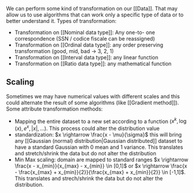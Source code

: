 We can perform some kind of transformation on our [[Data]]. That may allow us to use algorithms that can work only a specific type of data or to better understand it.
Types of transformation:
- Transformation on [[Nominal data type]]: Any one-to- one correspondence (SSN / codice fiscale can be reassigned)
- Transformation on [[Ordinal data type]]: any order preserving transformation (good, mid, bad -> 3, 2, 1)
- Transformation on [[Interval data type]]: any linear function
- Transformation on [[Ratio data type]]: any mathematical function


## Scaling

Sometimes we may have numerical values with different scales and this could alternate the result of some algorithms (like [[Gradient method]]).
Some attribute transformation methods:
- Mapping the entire dataset to a new set according to a function ($x^k,\log(x),e^x,|x|,\dots$). This process could alter the distribution value
- standardization: $x \rightarrow \frac{x - \mu}{\sigma}$ this will bring any [[Gaussian (normal) distribution|Gaussian distributed]] dataset to have a standard Gaussian with 0 mean and 1 variance. This translates and stretch/shrink the data but do not alter the distribution
- Min Max scaling: domain are mapped to standard ranges $x \rightarrow \frac{x - x_{min}}{x_{max} - x_{min}} \in [0,1]$ or $x \rightarrow \frac{x - \frac{x_{max} + x_{min}}{2}}{\frac{x_{max} + x_{min}}{2}} \in [-1,1]$. This translates and strech/shrink the data but do not alter the distribution.